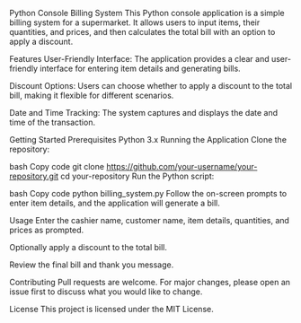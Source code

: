 Python Console Billing System
This Python console application is a simple billing system for a supermarket. It allows users to input items, their quantities, and prices, and then calculates the total bill with an option to apply a discount.

Features
User-Friendly Interface: The application provides a clear and user-friendly interface for entering item details and generating bills.

Discount Options: Users can choose whether to apply a discount to the total bill, making it flexible for different scenarios.

Date and Time Tracking: The system captures and displays the date and time of the transaction.

Getting Started
Prerequisites
Python 3.x
Running the Application
Clone the repository:

bash
Copy code
git clone https://github.com/your-username/your-repository.git
cd your-repository
Run the Python script:

bash
Copy code
python billing_system.py
Follow the on-screen prompts to enter item details, and the application will generate a bill.

Usage
Enter the cashier name, customer name, item details, quantities, and prices as prompted.

Optionally apply a discount to the total bill.

Review the final bill and thank you message.

Contributing
Pull requests are welcome. For major changes, please open an issue first to discuss what you would like to change.

License
This project is licensed under the MIT License.

